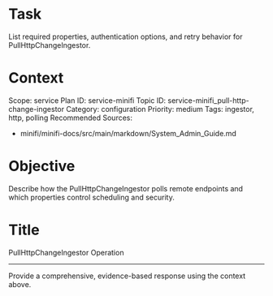 # Task
List required properties, authentication options, and retry behavior for PullHttpChangeIngestor.

# Context
Scope: service
Plan ID: service-minifi
Topic ID: service-minifi_pull-http-change-ingestor
Category: configuration
Priority: medium
Tags: ingestor, http, polling
Recommended Sources:
- minifi/minifi-docs/src/main/markdown/System_Admin_Guide.md

# Objective
Describe how the PullHttpChangeIngestor polls remote endpoints and which properties control scheduling and security.

# Title
PullHttpChangeIngestor Operation

---

Provide a comprehensive, evidence-based response using the context above.
